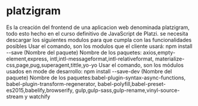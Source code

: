 # platzigram
Es la creación del frontend de una aplicacion web denominada platzigram, todo esto hecho en el curso definitivo de JavaScript de Platzi.
se necesita descargar los siguientes modulos para que cumpla con las funcionalidades posibles 
Usar el comando, son los modulos que el cliente usará: npm install --save (Nombre del paquete)
Nombre de los paquetes: axios,empty-element,express, intl,intl-messageformat,intl-relativeformat, materialize-css,page,pug,superagent,tittle,yo-yo
Usar el comando, son los módulos usados en mode de desarrollo: npm install --save-dev (Nombre del paquete)
Nombre de los paquetes:babel-plugin-syntax-async-functions, babel-plugin-transform-regenerator, babel-polyfill,babel-preset-es2015,babelify,browserify, gulp,gulp-sass,gulp-rename,vinyl-source-stream y watchify
